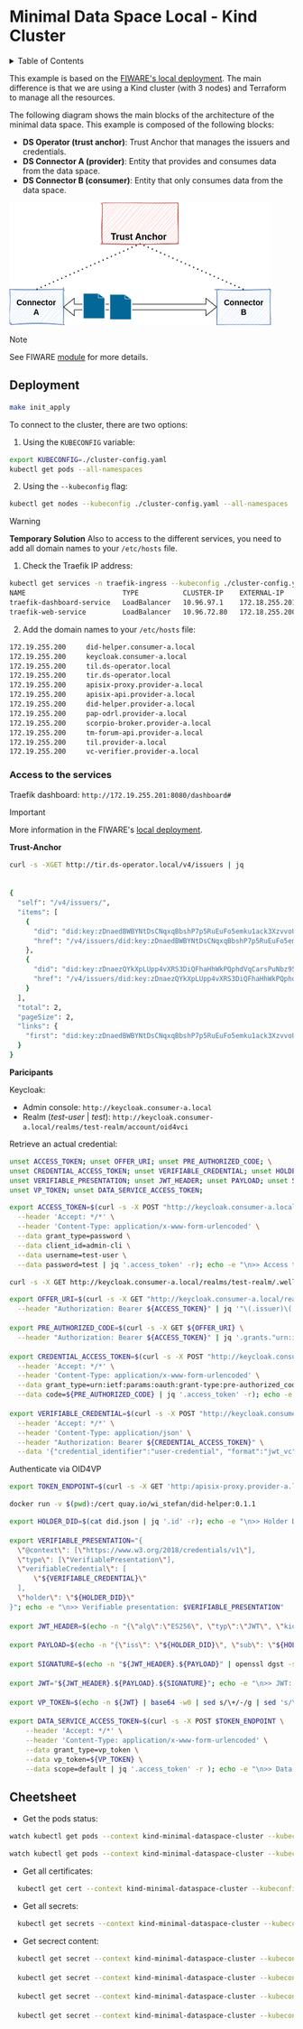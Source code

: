 # Minimal Data Space Local - Kind Cluster

<!-- TABLE OF CONTENTS -->
<details>
  <summary>Table of Contents</summary>
  <ol>
    <li>
        <a href="#deployment">Deployment</a>
    </li>
    <li>
        <a href="#cheetsheet">Cheetsheet</a>
    </li>
  </ol>
</details>

This example is based on the [FIWARE's local deployment](https://github.com/FIWARE/data-space-connector/blob/main/doc/deployment-integration/local-deployment/LOCAL.MD). The main difference is that we are using a Kind cluster (with 3 nodes) and Terraform to manage all the resources.

The following diagram shows the main blocks of the architecture of the minimal data space. This example is composed of the following blocks:

- **DS Operator (trust anchor)**: Trust Anchor that manages the issuers and credentials.
- **DS Connector A (provider)**: Entity that provides and consumes data from the data space.
- **DS Connector B (consumer)**: Entity that only consumes data from the data space.

![minimal_ds](./images/minimum_dataspace_arch.png)

> [!NOTE]
>
> See FIWARE [module](../../modules/fiware_ds_connector/) for more details.

## Deployment

```bash
make init_apply
```

To connect to the cluster, there are two options:

1. Using the `KUBECONFIG` variable:
  ```bash
  export KUBECONFIG=./cluster-config.yaml
  kubectl get pods --all-namespaces
  ```
2. Using the `--kubeconfig` flag:
  ```bash
  kubectl get nodes --kubeconfig ./cluster-config.yaml --all-namespaces
  ```
> [!WARNING]
>
> **Temporary Solution** Also to access to the different services, you need to add all domain names to your `/etc/hosts` file.
>
> 1. Check the Traefik IP address: 
>
> ```bash
> kubectl get services -n traefik-ingress --kubeconfig ./cluster-config.yaml
> NAME                        TYPE           CLUSTER-IP    EXTERNAL-IP      PORT(S)          AGE
> traefik-dashboard-service   LoadBalancer   10.96.97.1    172.18.255.201   8080:30137/TCP   10m
>traefik-web-service         LoadBalancer   10.96.72.80   172.18.255.200   80:31910/TCP     10m
> ```
>
> 2. Add the domain names to your `/etc/hosts` file:
>
> ```bash
> 172.19.255.200     did-helper.consumer-a.local
> 172.19.255.200     keycloak.consumer-a.local
> 172.19.255.200     til.ds-operator.local
> 172.19.255.200     tir.ds-operator.local
> 172.19.255.200     apisix-proxy.provider-a.local
> 172.19.255.200     apisix-api.provider-a.local
> 172.19.255.200     did-helper.provider-a.local
> 172.19.255.200     pap-odrl.provider-a.local
> 172.19.255.200     scorpio-broker.provider-a.local
> 172.19.255.200     tm-forum-api.provider-a.local
> 172.19.255.200     til.provider-a.local
> 172.19.255.200     vc-verifier.provider-a.local
> ```

### Access to the services

Traefik dashboard: `http://172.19.255.201:8080/dashboard#`

>[!IMPORTANT]
>
> More information in the FIWARE's [local deployment](https://github.com/FIWARE/data-space-connector/blob/main/doc/deployment-integration/local-deployment/LOCAL.MD#the-data-space).

**Trust-Anchor**

```bash
curl -s -XGET http://tir.ds-operator.local/v4/issuers | jq


{
  "self": "/v4/issuers/",
  "items": [
    {
      "did": "did:key:zDnaedBWBYNtDsCNqxqBbshP7p5RuEuFo5emku1ack3XzvvoU",
      "href": "/v4/issuers/did:key:zDnaedBWBYNtDsCNqxqBbshP7p5RuEuFo5emku1ack3XzvvoU"
    },
    {
      "did": "did:key:zDnaezQYkXpLUpp4vXRS3DiQFhaHhWkPQphdVqCarsPuNbz95",
      "href": "/v4/issuers/did:key:zDnaezQYkXpLUpp4vXRS3DiQFhaHhWkPQphdVqCarsPuNbz95"
    }
  ],
  "total": 2,
  "pageSize": 2,
  "links": {
    "first": "did:key:zDnaedBWBYNtDsCNqxqBbshP7p5RuEuFo5emku1ack3XzvvoU"
  }
}
```

**Paricipants**

Keycloak:

- Admin console: `http://keycloak.consumer-a.local`
- Realm (*test-user* | *test*): `http://keycloak.consumer-a.local/realms/test-realm/account/oid4vci`


Retrieve an actual credential:

```bash
unset ACCESS_TOKEN; unset OFFER_URI; unset PRE_AUTHORIZED_CODE; \
unset CREDENTIAL_ACCESS_TOKEN; unset VERIFIABLE_CREDENTIAL; unset HOLDER_DID; \
unset VERIFIABLE_PRESENTATION; unset JWT_HEADER; unset PAYLOAD; unset SIGNATURE; unset JWT; \
unset VP_TOKEN; unset DATA_SERVICE_ACCESS_TOKEN;
```

```bash
export ACCESS_TOKEN=$(curl -s -X POST "http://keycloak.consumer-a.local/realms/test-realm/protocol/openid-connect/token" \
  --header 'Accept: */*' \
  --header 'Content-Type: application/x-www-form-urlencoded' \
  --data grant_type=password \
  --data client_id=admin-cli \
  --data username=test-user \
  --data password=test | jq '.access_token' -r); echo -e "\n>> Access token: $ACCESS_TOKEN"
```

```bash
curl -s -X GET http://keycloak.consumer-a.local/realms/test-realm/.well-known/openid-credential-issuer | jq
```

```bash
export OFFER_URI=$(curl -s -X GET "http://keycloak.consumer-a.local/realms/test-realm/protocol/oid4vc/credential-offer-uri?credential_configuration_id=user-credential" \
  --header "Authorization: Bearer ${ACCESS_TOKEN}" | jq '"\(.issuer)\(.nonce)"' -r); echo -e "\n>> Offer URI: $OFFER_URI"

export PRE_AUTHORIZED_CODE=$(curl -s -X GET ${OFFER_URI} \
  --header "Authorization: Bearer ${ACCESS_TOKEN}" | jq '.grants."urn:ietf:params:oauth:grant-type:pre-authorized_code"."pre-authorized_code"' -r); echo -e "\n>> Pre-authorized code: $PRE_AUTHORIZED_CODE"

export CREDENTIAL_ACCESS_TOKEN=$(curl -s -X POST "http://keycloak.consumer-a.local/realms/test-realm/protocol/openid-connect/token" \
  --header 'Accept: */*' \
  --header 'Content-Type: application/x-www-form-urlencoded' \
  --data grant_type=urn:ietf:params:oauth:grant-type:pre-authorized_code \
  --data code=${PRE_AUTHORIZED_CODE} | jq '.access_token' -r); echo -e "\n>> Credential access token: $CREDENTIAL"

export VERIFIABLE_CREDENTIAL=$(curl -s -X POST "http://keycloak.consumer-a.local/realms/test-realm/protocol/oid4vc/credential" \
  --header 'Accept: */*' \
  --header 'Content-Type: application/json' \
  --header "Authorization: Bearer ${CREDENTIAL_ACCESS_TOKEN}" \
  --data '{"credential_identifier":"user-credential", "format":"jwt_vc"}' | jq '.credential' -r);echo -e "\n>> Verifiable credential: $VERIFIABLE_CREDENTIAL"
```

Authenticate via OID4VP

```bash
export TOKEN_ENDPOINT=$(curl -s -X GET 'http:/apisix-proxy.provider-a.local/.well-known/openid-configuration' | jq -r '.token_endpoint'); echo -e "\n>> Token endpoint $TOKEN_ENDPOINT"
```

```bash
docker run -v $(pwd):/cert quay.io/wi_stefan/did-helper:0.1.1
```

```bash
export HOLDER_DID=$(cat did.json | jq '.id' -r); echo -e "\n>> Holder DID: $HOLDER_DID"

export VERIFIABLE_PRESENTATION="{
  \"@context\": [\"https://www.w3.org/2018/credentials/v1\"],
  \"type\": [\"VerifiablePresentation\"],
  \"verifiableCredential\": [
      \"${VERIFIABLE_CREDENTIAL}\"
  ],
  \"holder\": \"${HOLDER_DID}\"
}"; echo -e "\n>> Verifiable presentation: $VERIFIABLE_PRESENTATION"

export JWT_HEADER=$(echo -n "{\"alg\":\"ES256\", \"typ\":\"JWT\", \"kid\":\"${HOLDER_DID}\"}"| base64 -w0 | sed s/\+/-/g | sed 's/\//_/g' | sed -E s/=+$//); echo -e "\n>> JWT header: $JWT_HEADER"

export PAYLOAD=$(echo -n "{\"iss\": \"${HOLDER_DID}\", \"sub\": \"${HOLDER_DID}\", \"vp\": ${VERIFIABLE_PRESENTATION}}" | base64 -w0 | sed s/\+/-/g |sed 's/\//_/g' |  sed -E s/=+$//); echo -e "\n>> Payload: $PAYLOAD"

export SIGNATURE=$(echo -n "${JWT_HEADER}.${PAYLOAD}" | openssl dgst -sha256 -binary -sign private-key.pem | base64 -w0 | sed s/\+/-/g | sed 's/\//_/g' | sed -E s/=+$//); echo -e "\n >> Signature: $SIGNATURE"

export JWT="${JWT_HEADER}.${PAYLOAD}.${SIGNATURE}"; echo -e "\n>> JWT: $JWT"

export VP_TOKEN=$(echo -n ${JWT} | base64 -w0 | sed s/\+/-/g | sed 's/\//_/g' | sed -E s/=+$//); echo -e "\n>> VP token: $VP_TOKEN"

export DATA_SERVICE_ACCESS_TOKEN=$(curl -s -X POST $TOKEN_ENDPOINT \
    --header 'Accept: */*' \
    --header 'Content-Type: application/x-www-form-urlencoded' \
    --data grant_type=vp_token \
    --data vp_token=${VP_TOKEN} \
    --data scope=default | jq '.access_token' -r ); echo -e "\n>> Data service access token: $DATA_SERVICE_ACCESS_TOKEN"
```



## Cheetsheet

- Get the pods status:
```bash
watch kubectl get pods --context kind-minimal-dataspace-cluster --kubeconfig ./cluster-config.yaml --all-namespaces
```

```bash
watch kubectl get pods --context kind-minimal-dataspace-cluster --kubeconfig ./cluster-config.yaml -n provider-a
```

- Get all certificates:
```bash
  kubectl get cert --context kind-minimal-dataspace-cluster --kubeconfig ./cluster-config.yaml --all-namespaces
```

- Get all secrets:
```bash
  kubectl get secrets --context kind-minimal-dataspace-cluster --kubeconfig ./cluster-config.yaml --all-namespaces
```

- Get secrect content:
```bash
  kubectl get secret --context kind-minimal-dataspace-cluster --kubeconfig ./cluster-config.yaml -n <namespace_name> <secret_name> -o jsonpath="{.data['tls\.crt']}" | base64 --decode

  kubectl get secret --context kind-minimal-dataspace-cluster --kubeconfig ./cluster-config.yaml -n ds-operator mysql-database-secret -o json

  kubectl get secret --context kind-minimal-dataspace-cluster --kubeconfig ./cluster-config.yaml -n ds-operator mysql-database-secret -o jsonpath="{.data}" | jq

  kubectl get secret --context kind-minimal-dataspace-cluster --kubeconfig ./cluster-config.yaml -n ds-operator mysql-database-secret -o json | jq -r '.data | to_entries[] | .key + ": " + (.value | @base64d)'
```
